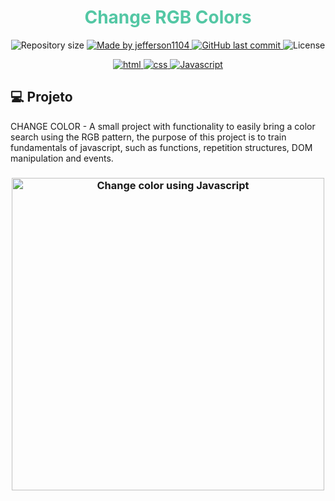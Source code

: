 <h1 align="center" style="color:#53C7A4;">
    Change RGB Colors
</h1>

<p align="center">

  <img alt="Repository size" src="https://img.shields.io/github/repo-size/jefferson1104/javascript-rgb-colors">
	
  <a href="https://www.linkedin.com/in/jeffersonsjunior/">
    <img alt="Made by jefferson1104" src="https://img.shields.io/badge/made%20by-jefferson1104-blue">
  </a>

  <a href="https://github.com/jefferson1104/javascript-rgb-colors/commits/master">
    <img alt="GitHub last commit" src="https://img.shields.io/github/last-commit/jefferson1104/javascript-rgb-colors?color=blue">
  </a>

  <img alt="License" src="https://img.shields.io/badge/license-MIT-brightgreen?color=blue">

</p>

<p align="center">

  <a href="#">
    <img alt="html" src="https://img.shields.io/static/v1?color=orange&label=HTML5&message=HTML&%3Fstyle=plastic&logo=html5">
  </a>

  <a href="#">
    <img alt="css" src="https://img.shields.io/static/v1?color=blue&label=CSS3&message=CSS&%3Fstyle=plastic&logo=CSS3">
  </a>

  <a href="#">
    <img alt="Javascript" src="https://img.shields.io/static/v1?color=yellow&label=javascript&message=JS&%3Fstyle=plastic&logo=javascript">
  </a>
</p>

## 💻 Projeto

CHANGE COLOR - A small project with functionality to easily bring a color search using the RGB pattern, the purpose of this project is to train fundamentals of javascript, such as functions, repetition structures, DOM manipulation and events.

<h3 align="center">
    <img alt="Change color using Javascript" title="Change color Javascript" src="Screeshot.png" width="500px" />
</h3>